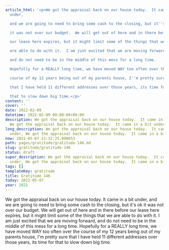 ```yaml
---
article_html: '<p>We got the appraisal back on our house today.  It came in a bit
  under,

  and we are going to need to bring some cash to the closing, but it''s ok

  it was not over our budget.  We will get out of here and in there before

  our lease here expires, but it might limit some of the things that we

  are able to do with it.  I am just excited that we are moving forward,

  and do not need to be in the middle of this mess for a long time.

  Hopefully for a REALLY long time, we have moved WAY too often over the

  course of my 12 years being out of my parents house, I''m pretty sure

  that I have held 11 different addresses over those years, its time for

  that to slow down big time.</p>'
content: ''
cover: ''
date: 2022-02-09
datetime: 2022-02-09 00:00:00+00:00
description: We got the appraisal back on our house today.  It came in a bit under,
  We got the appraisal back on our house today.  It came in a bit under,
long_description: We got the appraisal back on our house today.  It came in a bit
  under, We got the appraisal back on our house today.  It came in a bit under,
now: 2022-05-07 21:32:25.890653
path: pages/gratitude/gratitude-146.md
slug: gratitude/gratitude-146
status: draft
super_description: We got the appraisal back on our house today.  It came in a bit
  under, We got the appraisal back on our house today.  It came in a bit under,
tags: []
templateKey: gratitude
title: Gratitude 146
today: 2022-05-07
year: 2022
---
```


We got the appraisal back on our house today.  It came in a bit under,
and we are going to need to bring some cash to the closing, but it's ok
it was not over our budget.  We will get out of here and in there before
our lease here expires, but it might limit some of the things that we
are able to do with it.  I am just excited that we are moving forward,
and do not need to be in the middle of this mess for a long time.
Hopefully for a REALLY long time, we have moved WAY too often over the
course of my 12 years being out of my parents house, I'm pretty sure
that I have held 11 different addresses over those years, its time for
that to slow down big time.
